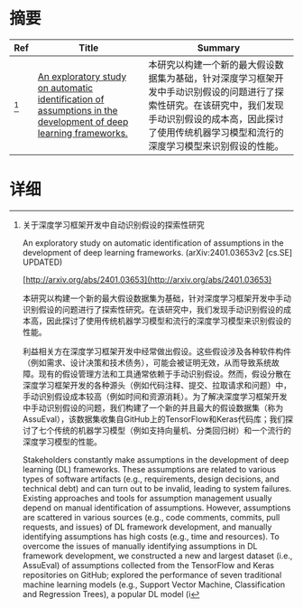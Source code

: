 # 摘要

| Ref | Title | Summary |
| --- | --- | --- |
| [^1] | [An exploratory study on automatic identification of assumptions in the development of deep learning frameworks.](http://arxiv.org/abs/2401.03653) | 本研究以构建一个新的最大假设数据集为基础，针对深度学习框架开发中手动识别假设的问题进行了探索性研究。在该研究中，我们发现手动识别假设的成本高，因此探讨了使用传统机器学习模型和流行的深度学习模型来识别假设的性能。 |

# 详细

[^1]: 关于深度学习框架开发中自动识别假设的探索性研究

    An exploratory study on automatic identification of assumptions in the development of deep learning frameworks. (arXiv:2401.03653v2 [cs.SE] UPDATED)

    [http://arxiv.org/abs/2401.03653](http://arxiv.org/abs/2401.03653)

    本研究以构建一个新的最大假设数据集为基础，针对深度学习框架开发中手动识别假设的问题进行了探索性研究。在该研究中，我们发现手动识别假设的成本高，因此探讨了使用传统机器学习模型和流行的深度学习模型来识别假设的性能。

    

    利益相关方在深度学习框架开发中经常做出假设。这些假设涉及各种软件构件（例如需求、设计决策和技术债务），可能会被证明无效，从而导致系统故障。现有的假设管理方法和工具通常依赖于手动识别假设。然而，假设分散在深度学习框架开发的各种源头（例如代码注释、提交、拉取请求和问题）中，手动识别假设成本较高（例如时间和资源消耗）。为了解决深度学习框架开发中手动识别假设的问题，我们构建了一个新的并且最大的假设数据集（称为AssuEval），该数据集收集自GitHub上的TensorFlow和Keras代码库；我们探讨了七个传统的机器学习模型（例如支持向量机、分类回归树）和一个流行的深度学习模型的性能。

    Stakeholders constantly make assumptions in the development of deep learning (DL) frameworks. These assumptions are related to various types of software artifacts (e.g., requirements, design decisions, and technical debt) and can turn out to be invalid, leading to system failures. Existing approaches and tools for assumption management usually depend on manual identification of assumptions. However, assumptions are scattered in various sources (e.g., code comments, commits, pull requests, and issues) of DL framework development, and manually identifying assumptions has high costs (e.g., time and resources). To overcome the issues of manually identifying assumptions in DL framework development, we constructed a new and largest dataset (i.e., AssuEval) of assumptions collected from the TensorFlow and Keras repositories on GitHub; explored the performance of seven traditional machine learning models (e.g., Support Vector Machine, Classification and Regression Trees), a popular DL model (i
    

